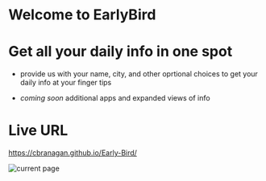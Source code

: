 # Welcome to EarlyBird

# Get all your daily info in one spot

* provide us with your name, city, and other oprtional choices to get your daily info at your finger tips

* *coming soon* additional apps and expanded views of info

# Live URL

https://cbranagan.github.io/Early-Bird/

![current page](https://user-images.githubusercontent.com/89811148/139706941-cbef3dca-d492-4409-8782-9b9a68a18b60.PNG)
